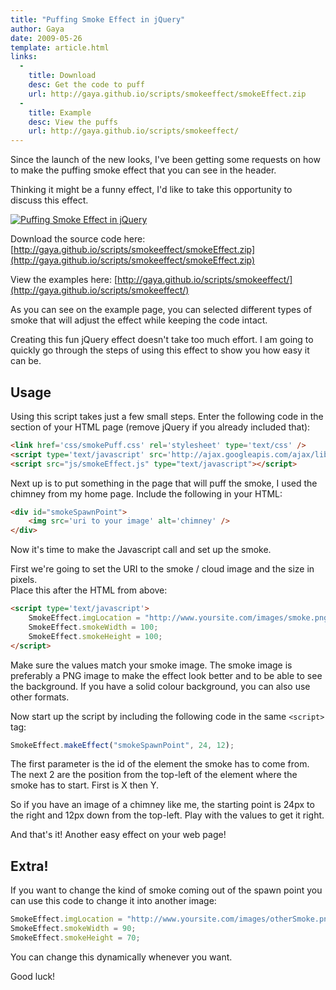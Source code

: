 ```yaml
---
title: "Puffing Smoke Effect in jQuery"
author: Gaya
date: 2009-05-26
template: article.html
links:
  -
    title: Download
    desc: Get the code to puff
    url: http://gaya.github.io/scripts/smokeeffect/smokeEffect.zip
  -
    title: Example
    desc: View the puffs
    url: http://gaya.github.io/scripts/smokeeffect/
---
```

Since the launch of the new looks, I've been getting some requests on how to make the puffing smoke effect that you can see in the header.

Thinking it might be a funny effect, I'd like to take this opportunity to discuss this effect.

[![Puffing Smoke Effect in jQuery](/articles/puffing-smoke-effect-in-jquery/puffingsmoke.jpg "Puffing Smoke Effect in jQuery")](/articles/puffing-smoke-effect-in-jquery/)

<span class="more"></span>

Download the source code here: [http://gaya.github.io/scripts/smokeeffect/smokeEffect.zip](http://gaya.github.io/scripts/smokeeffect/smokeEffect.zip)

View the examples here: [http://gaya.github.io/scripts/smokeeffect/](http://gaya.github.io/scripts/smokeeffect/)

As you can see on the example page, you can selected different types of smoke that will adjust the effect while keeping the code intact.

Creating this fun jQuery effect doesn't take too much effort. I am going to quickly go through the steps of using this effect to show you how easy it can be.

Usage
-----

Using this script takes just a few small steps. Enter the following code in the  section of your HTML page (remove jQuery if you already included that):


```html
<link href='css/smokePuff.css' rel='stylesheet' type='text/css' />
<script type='text/javascript' src='http://ajax.googleapis.com/ajax/libs/jquery/1.3/jquery.min.js'></script>
<script src="js/smokeEffect.js" type="text/javascript"></script>
```


Next up is to put something in the page that will puff the smoke, I used the chimney from my home page. Include the following in your HTML:


```html
<div id="smokeSpawnPoint">
    <img src='uri to your image' alt='chimney' />
</div>
```


Now it's time to make the Javascript call and set up the smoke.

First we're going to set the URI to the smoke / cloud image and the size in pixels.  
 Place this after the HTML from above:


```html
<script type='text/javascript'>
    SmokeEffect.imgLocation = "http://www.yoursite.com/images/smoke.png";
    SmokeEffect.smokeWidth = 100;
    SmokeEffect.smokeHeight = 100;
</script>
```


Make sure the values match your smoke image. The smoke image is preferably a PNG image to make the effect look better and to be able to see the background. If you have a solid colour background, you can also use other formats.

Now start up the script by including the following code in the same `<script>` tag:


```javascript
SmokeEffect.makeEffect("smokeSpawnPoint", 24, 12);
```


The first parameter is the id of the element the smoke has to come from. The next 2 are the position from the top-left of the element where the smoke has to start. First is X then Y.

So if you have an image of a chimney like me, the starting point is 24px to the right and 12px down from the top-left. Play with the values to get it right.

And that's it! Another easy effect on your web page!

Extra!
------

If you want to change the kind of smoke coming out of the spawn point you can use this code to change it into another image:


```javascript
SmokeEffect.imgLocation = "http://www.yoursite.com/images/otherSmoke.png";
SmokeEffect.smokeWidth = 90;
SmokeEffect.smokeHeight = 70;
```


You can change this dynamically whenever you want.

Good luck!
